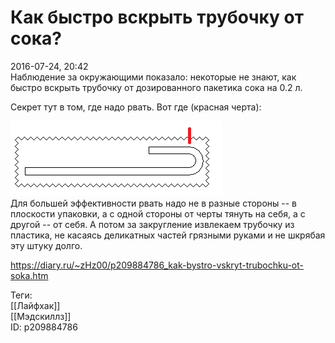 Как быстро вскрыть трубочку от сока?
=====================================

   
 2016-07-24, 20:42   
  Наблюдение за окружающими показало: некоторые не знают, как быстро вскрыть трубочку от дозированного пакетика сока на 0.2 л.   
   
 Секрет тут в том, где надо рвать. Вот где (красная черта):   
   
  ![](pics/kDUkKnD.png)    
 Для большей эффективности рвать надо не в разные стороны -- в плоскости упаковки, а с одной стороны от черты тянуть на себя, а с другой -- от себя. А потом за закругление извлекаем трубочку из пластика, не касаясь деликатных частей грязными руками и не шкрябая эту штуку долго.   
    
 <https://diary.ru/~zHz00/p209884786_kak-bystro-vskryt-trubochku-ot-soka.htm>   
   
 Теги:   
 [[Лайфхак]]   
 [[Мэдскиллз]]   
 ID: p209884786